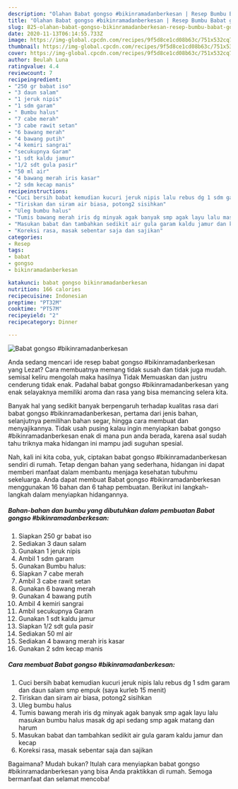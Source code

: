 ```yaml
---
description: "Olahan Babat gongso #bikinramadanberkesan | Resep Bumbu Babat gongso #bikinramadanberkesan Yang Enak Dan Mudah"
title: "Olahan Babat gongso #bikinramadanberkesan | Resep Bumbu Babat gongso #bikinramadanberkesan Yang Enak Dan Mudah"
slug: 825-olahan-babat-gongso-bikinramadanberkesan-resep-bumbu-babat-gongso-bikinramadanberkesan-yang-enak-dan-mudah
date: 2020-11-13T06:14:55.733Z
image: https://img-global.cpcdn.com/recipes/9f5d8ce1cd08b63c/751x532cq70/babat-gongso-bikinramadanberkesan-foto-resep-utama.jpg
thumbnail: https://img-global.cpcdn.com/recipes/9f5d8ce1cd08b63c/751x532cq70/babat-gongso-bikinramadanberkesan-foto-resep-utama.jpg
cover: https://img-global.cpcdn.com/recipes/9f5d8ce1cd08b63c/751x532cq70/babat-gongso-bikinramadanberkesan-foto-resep-utama.jpg
author: Beulah Luna
ratingvalue: 4.4
reviewcount: 7
recipeingredient:
- "250 gr babat iso"
- "3 daun salam"
- "1 jeruk nipis"
- "1 sdm garam"
- " Bumbu halus"
- "7 cabe merah"
- "3 cabe rawit setan"
- "6 bawang merah"
- "4 bawang putih"
- "4 kemiri sangrai"
- "secukupnya Garam"
- "1 sdt kaldu jamur"
- "1/2 sdt gula pasir"
- "50 ml air"
- "4 bawang merah iris kasar"
- "2 sdm kecap manis"
recipeinstructions:
- "Cuci bersih babat kemudian kucuri jeruk nipis lalu rebus dg 1 sdm garam dan daun salam smp empuk (saya kurleb 15 menit)"
- "Tiriskan dan siram air biasa, potong2 sisihkan"
- "Uleg bumbu halus"
- "Tumis bawang merah iris dg minyak agak banyak smp agak layu lalu masukan bumbu halus masak dg api sedang smp agak matang dan harum"
- "Masukan babat dan tambahkan sedikit air gula garam kaldu jamur dan kecap"
- "Koreksi rasa, masak sebentar saja dan sajikan"
categories:
- Resep
tags:
- babat
- gongso
- bikinramadanberkesan

katakunci: babat gongso bikinramadanberkesan 
nutrition: 166 calories
recipecuisine: Indonesian
preptime: "PT32M"
cooktime: "PT57M"
recipeyield: "2"
recipecategory: Dinner

---
```



![Babat gongso #bikinramadanberkesan](https://img-global.cpcdn.com/recipes/9f5d8ce1cd08b63c/751x532cq70/babat-gongso-bikinramadanberkesan-foto-resep-utama.jpg)

Anda sedang mencari ide resep babat gongso #bikinramadanberkesan yang Lezat? Cara membuatnya memang tidak susah dan tidak juga mudah. semisal keliru mengolah maka hasilnya Tidak Memuaskan dan justru cenderung tidak enak. Padahal babat gongso #bikinramadanberkesan yang enak selayaknya memiliki aroma dan rasa yang bisa memancing selera kita.

Banyak hal yang sedikit banyak berpengaruh terhadap kualitas rasa dari babat gongso #bikinramadanberkesan, pertama dari jenis bahan, selanjutnya pemilihan bahan segar, hingga cara membuat dan menyajikannya. Tidak usah pusing kalau ingin menyiapkan babat gongso #bikinramadanberkesan enak di mana pun anda berada, karena asal sudah tahu triknya maka hidangan ini mampu jadi suguhan spesial.




Nah, kali ini kita coba, yuk, ciptakan babat gongso #bikinramadanberkesan sendiri di rumah. Tetap dengan bahan yang sederhana, hidangan ini dapat memberi manfaat dalam membantu menjaga kesehatan tubuhmu sekeluarga. Anda dapat membuat Babat gongso #bikinramadanberkesan menggunakan 16 bahan dan 6 tahap pembuatan. Berikut ini langkah-langkah dalam menyiapkan hidangannya.

<!--inarticleads1-->

##### Bahan-bahan dan bumbu yang dibutuhkan dalam pembuatan Babat gongso #bikinramadanberkesan:

1. Siapkan 250 gr babat iso
1. Sediakan 3 daun salam
1. Gunakan 1 jeruk nipis
1. Ambil 1 sdm garam
1. Gunakan  Bumbu halus:
1. Siapkan 7 cabe merah
1. Ambil 3 cabe rawit setan
1. Gunakan 6 bawang merah
1. Gunakan 4 bawang putih
1. Ambil 4 kemiri sangrai
1. Ambil secukupnya Garam
1. Gunakan 1 sdt kaldu jamur
1. Siapkan 1/2 sdt gula pasir
1. Sediakan 50 ml air
1. Sediakan 4 bawang merah iris kasar
1. Gunakan 2 sdm kecap manis




<!--inarticleads2-->

##### Cara membuat Babat gongso #bikinramadanberkesan:

1. Cuci bersih babat kemudian kucuri jeruk nipis lalu rebus dg 1 sdm garam dan daun salam smp empuk (saya kurleb 15 menit)
1. Tiriskan dan siram air biasa, potong2 sisihkan
1. Uleg bumbu halus
1. Tumis bawang merah iris dg minyak agak banyak smp agak layu lalu masukan bumbu halus masak dg api sedang smp agak matang dan harum
1. Masukan babat dan tambahkan sedikit air gula garam kaldu jamur dan kecap
1. Koreksi rasa, masak sebentar saja dan sajikan




Bagaimana? Mudah bukan? Itulah cara menyiapkan babat gongso #bikinramadanberkesan yang bisa Anda praktikkan di rumah. Semoga bermanfaat dan selamat mencoba!
